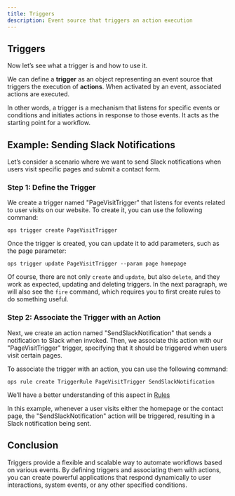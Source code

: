 ```yaml
---
title: Triggers
description: Event source that triggers an action execution
---
```

## Triggers

Now let’s see what a trigger is and how to use it.

We can define a **trigger** as an object representing an event source
that triggers the execution of **actions**. When activated by an event,
associated actions are executed.

In other words, a trigger is a mechanism that listens for specific
events or conditions and initiates actions in response to those events.
It acts as the starting point for a workflow.

## Example: Sending Slack Notifications

Let’s consider a scenario where we want to send Slack notifications when
users visit specific pages and submit a contact form.

### Step 1: Define the Trigger

We create a trigger named "PageVisitTrigger" that listens for events
related to user visits on our website. To create it, you can use the
following command:

    ops trigger create PageVisitTrigger

Once the trigger is created, you can update it to add parameters, such
as the page parameter:

    ops trigger update PageVisitTrigger --param page homepage

Of course, there are not only `create` and `update`, but also `delete`,
and they work as expected, updating and deleting triggers. In the next
paragraph, we will also see the `fire` command, which requires you to
first create rules to do something useful.

### Step 2: Associate the Trigger with an Action

Next, we create an action named "SendSlackNotification" that sends a
notification to Slack when invoked. Then, we associate this action with
our "PageVisitTrigger" trigger, specifying that it should be triggered
when users visit certain pages.

To associate the trigger with an action, you can use the following
command:

    ops rule create TriggerRule PageVisitTrigger SendSlackNotification

We’ll have a better understanding of this aspect in
[Rules](/docs/cli/entities/rules/index#rules)

In this example, whenever a user visits either the homepage or the
contact page, the "SendSlackNotification" action will be triggered,
resulting in a Slack notification being sent.

## Conclusion

Triggers provide a flexible and scalable way to automate workflows based
on various events. By defining triggers and associating them with
actions, you can create powerful applications that respond dynamically
to user interactions, system events, or any other specified conditions.
